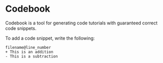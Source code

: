 # Codebook

Codebook is a tool for generating code tutorials with guaranteed correct
code snippets.

To add a code snippet, write the following:

```
filename@line_number
+ This is an addition
- This is a subtraction
```

